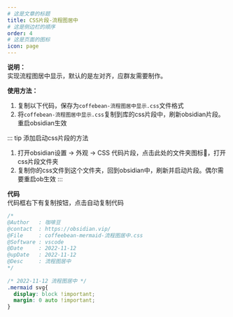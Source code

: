 ```yaml
---
# 这是文章的标题
title: CSS片段-流程图居中
# 这是侧边栏的顺序
order: 4
# 这是页面的图标
icon: page
---
```

**说明：**  
实现流程图居中显示，默认的是左对齐，应群友需要制作。

**使用方法：**  
1. 复制以下代码，保存为`coffebean-流程图居中显示.css`文件格式
2. 将`coffebean-流程图居中显示.css`复制到库的css片段中，刷新obsidian片段。重启obsidian生效

::: tip 添加启动css片段的方法
1. 打开obsidian设置 → 外观 → CSS 代码片段，点击此处的文件夹图标📁，打开css片段文件夹
2. 复制你的css文件到这个文件夹，回到obsidian中，刷新并启动片段。偶尔需要重启ob生效
:::

**代码**  
代码框右下有复制按钮，点击自动复制代码
```css
/* 
@Author   : 咖啡豆  
@contact  : https://obsidian.vip/  
@File     : coffeebean-mermaid-流程图居中.css  
@Software : vscode  
@Date     : 2022-11-12 
@upDate   : 2022-11-12  
@Desc     : 流程图居中  
*/  
  
/* 2022-11-12 流程图居中 */
.mermaid svg{  
  display: block !important;  
  margin: 0 auto !important;  
}
```
